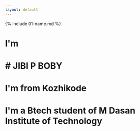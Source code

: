```yaml
---
layout: default
---
```


{% include 01-name.md %}

# I'm <h1> # JIBI P BOBY </h1>
# I'm from Kozhikode
# I'm a Btech student of M Dasan Institute of Technology
#
